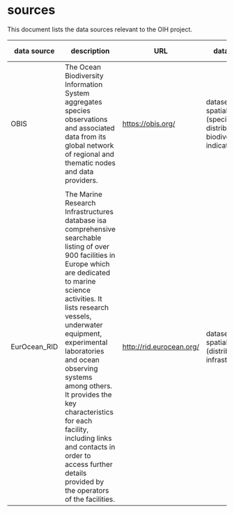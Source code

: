 # sources

This document lists the data sources relevant to the OIH project.

| data source | description                                                  | URL               | data types                                                   | region | readiness level                                              |
| ----------- | ------------------------------------------------------------ | ----------------- | ------------------------------------------------------------ | ------ | ------------------------------------------------------------ |
| OBIS        | The Ocean Biodiversity Information System aggregates species observations and associated data from its global network of regional and thematic nodes and data providers. | https://obis.org/ | datasets, spatial layers (species distributions, biodiversity indicators) | global | Exposes some metadata schema.org and will look into implementing science-on-schema |
|             |                                                              |                   |                                                              |        |                                                              |
| EurOcean_RID        | The Marine Research Infrastructures database isa comprehensive searchable listing of over 900 facilities in Europe which are dedicated to marine science activities. It lists research vessels, underwater equipment, experimental laboratories and ocean observing systems among others. It provides the key characteristics for each facility, including links and contacts in order to access further details provided by the operators of the facilities. | http://rid.eurocean.org/ | datasets, spatial layers (distribution of infrastructures) | European | SQL Server |

